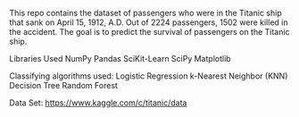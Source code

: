 This repo contains the dataset of passengers who were in the Titanic ship that sank on April 15, 1912, A.D. Out of 2224 passengers, 1502 were killed in the accident. The goal is to predict the survival of passengers on the Titanic ship. 

Libraries Used
NumPy
Pandas
SciKit-Learn
SciPy
Matplotlib

Classifying algorithms used:
Logistic Regression
k-Nearest Neighbor (KNN)
Decision Tree
Random Forest



Data Set: https://www.kaggle.com/c/titanic/data
